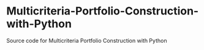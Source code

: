 # Multicriteria-Portfolio-Construction-with-Python
Source code for Multicriteria Portfolio Construction with Python
